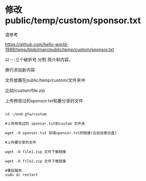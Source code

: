 # 修改 public/temp/custom/sponsor.txt

请参考

https://github.com/hello-world-1989/temp/blob/main/public/temp/custom/sponsor.txt

以---三个破折号 分割 简介和内容， 

换行添加新内容

文件放置在public/temp/custom/文件夹中

比如/custom/file.zip

上传修改过的sponsor.txt和要分享的文件

```

cd ~/end-gfw/custom

#上传修改过的 sponsor.txt到custom 文件夹

wget -O sponsor.txt 存储sponsor.txt的链接(比如谷歌云盘)

#上传要分享的文件

wget -O file1.zip 文件下载链接

wget -O file2.zip 文件下载链接

#重启服务
sudo dc restart

```
